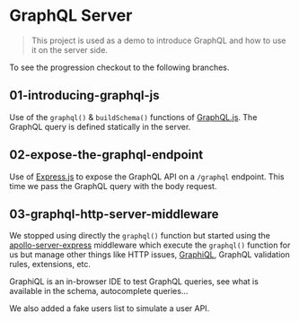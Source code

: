 # GraphQL Server

> This project is used as a demo to introduce GraphQL and how to use it on the server side.

To see the progression checkout to the following branches.

## 01-introducing-graphql-js

Use of the `graphql()` & `buildSchema()` functions of [GraphQL.js].
The GraphQL query is defined statically in the server.

## 02-expose-the-graphql-endpoint

Use of [Express.js] to expose the GraphQL API on a `/graphql` endpoint.
This time we pass the GraphQL query with the body request.

## 03-graphql-http-server-middleware

We stopped using directly the `graphql()` function but started using the [apollo-server-express] middleware which execute the `graphql()` function for us but manage other things like HTTP issues, [GraphiQL], GraphQL validation rules, extensions, etc.

GraphiQL is an in-browser IDE to test GraphQL queries, see what is available in the schema, autocomplete queries...

We also added a fake users list to simulate a user API.

[graphql.js]: https://github.com/graphql/graphql-js
[express.js]: http://expressjs.com/
[apollo-server-express]: https://github.com/apollographql/apollo-server
[graphiql]: https://github.com/graphql/graphiql

